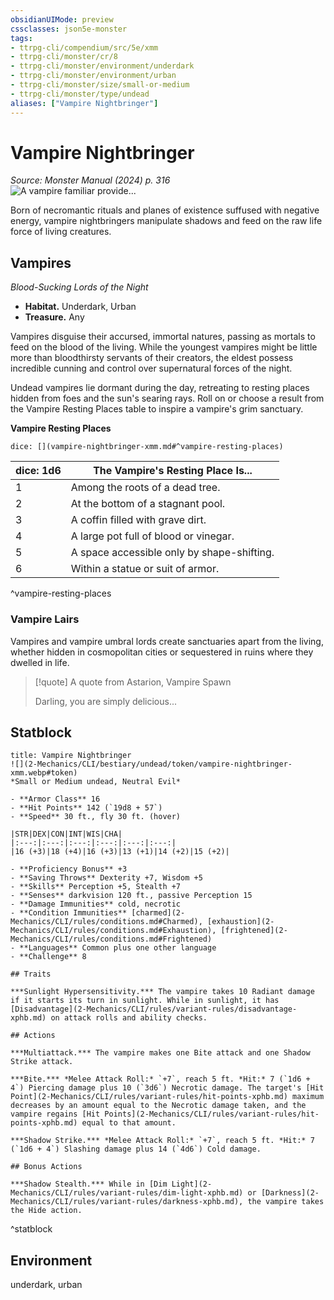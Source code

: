 ```yaml
---
obsidianUIMode: preview
cssclasses: json5e-monster
tags:
- ttrpg-cli/compendium/src/5e/xmm
- ttrpg-cli/monster/cr/8
- ttrpg-cli/monster/environment/underdark
- ttrpg-cli/monster/environment/urban
- ttrpg-cli/monster/size/small-or-medium
- ttrpg-cli/monster/type/undead
aliases: ["Vampire Nightbringer"]
---
```

# Vampire Nightbringer
*Source: Monster Manual (2024) p. 316*  
![A vampire familiar provide...](2-Mechanics/CLI/bestiary/undead/img/vampires.webp#right "A vampire familiar provides a meal for a vampire spawn")

Born of necromantic rituals and planes of existence suffused with negative energy, vampire nightbringers manipulate shadows and feed on the raw life force of living creatures.

## Vampires

*Blood-Sucking Lords of the Night*

- **Habitat.** Underdark, Urban  
- **Treasure.** Any  

Vampires disguise their accursed, immortal natures, passing as mortals to feed on the blood of the living. While the youngest vampires might be little more than bloodthirsty servants of their creators, the eldest possess incredible cunning and control over supernatural forces of the night.

Undead vampires lie dormant during the day, retreating to resting places hidden from foes and the sun's searing rays. Roll on or choose a result from the Vampire Resting Places table to inspire a vampire's grim sanctuary.

**Vampire Resting Places**

`dice: [](vampire-nightbringer-xmm.md#^vampire-resting-places)`

| dice: 1d6 | The Vampire's Resting Place Is... |
|-----------|-----------------------------------|
| 1 | Among the roots of a dead tree. |
| 2 | At the bottom of a stagnant pool. |
| 3 | A coffin filled with grave dirt. |
| 4 | A large pot full of blood or vinegar. |
| 5 | A space accessible only by shape-shifting. |
| 6 | Within a statue or suit of armor. |
^vampire-resting-places

### Vampire Lairs

Vampires and vampire umbral lords create sanctuaries apart from the living, whether hidden in cosmopolitan cities or sequestered in ruins where they dwelled in life.

> [!quote] A quote from Astarion, Vampire Spawn  
> 
> Darling, you are simply delicious...


## Statblock

```ad-statblock
title: Vampire Nightbringer
![](2-Mechanics/CLI/bestiary/undead/token/vampire-nightbringer-xmm.webp#token)
*Small or Medium undead, Neutral Evil*

- **Armor Class** 16 
- **Hit Points** 142 (`19d8 + 57`) 
- **Speed** 30 ft., fly 30 ft. (hover)

|STR|DEX|CON|INT|WIS|CHA|
|:---:|:---:|:---:|:---:|:---:|:---:|
|16 (+3)|18 (+4)|16 (+3)|13 (+1)|14 (+2)|15 (+2)|

- **Proficiency Bonus** +3
- **Saving Throws** Dexterity +7, Wisdom +5
- **Skills** Perception +5, Stealth +7
- **Senses** darkvision 120 ft., passive Perception 15
- **Damage Immunities** cold, necrotic
- **Condition Immunities** [charmed](2-Mechanics/CLI/rules/conditions.md#Charmed), [exhaustion](2-Mechanics/CLI/rules/conditions.md#Exhaustion), [frightened](2-Mechanics/CLI/rules/conditions.md#Frightened)
- **Languages** Common plus one other language
- **Challenge** 8

## Traits

***Sunlight Hypersensitivity.*** The vampire takes 10 Radiant damage if it starts its turn in sunlight. While in sunlight, it has [Disadvantage](2-Mechanics/CLI/rules/variant-rules/disadvantage-xphb.md) on attack rolls and ability checks.

## Actions

***Multiattack.*** The vampire makes one Bite attack and one Shadow Strike attack.

***Bite.*** *Melee Attack Roll:* `+7`, reach 5 ft. *Hit:* 7 (`1d6 + 4`) Piercing damage plus 10 (`3d6`) Necrotic damage. The target's [Hit Point](2-Mechanics/CLI/rules/variant-rules/hit-points-xphb.md) maximum decreases by an amount equal to the Necrotic damage taken, and the vampire regains [Hit Points](2-Mechanics/CLI/rules/variant-rules/hit-points-xphb.md) equal to that amount.

***Shadow Strike.*** *Melee Attack Roll:* `+7`, reach 5 ft. *Hit:* 7 (`1d6 + 4`) Slashing damage plus 14 (`4d6`) Cold damage.

## Bonus Actions

***Shadow Stealth.*** While in [Dim Light](2-Mechanics/CLI/rules/variant-rules/dim-light-xphb.md) or [Darkness](2-Mechanics/CLI/rules/variant-rules/darkness-xphb.md), the vampire takes the Hide action.
```
^statblock

## Environment

underdark, urban